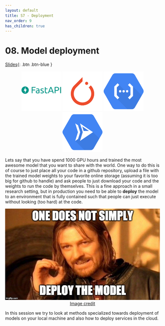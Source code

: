 ```yaml
---
layout: default
title: S7 - Deployment
nav_order: 9
has_children: true
---
```


# 08. Model deployment

[Slides](../slides/Deployment.pdf){: .btn .btn-blue }

<p align="center">
  <img src="../figures/icons/fastapi.png" width="130">
  <img src="../figures/icons/pytorch.png" width="130">
  <img src="../figures/icons/functions.png" width="130">
  <img src="../figures/icons/run.png" width="130">
</p>

Lets say that you have spend 1000 GPU hours and trained the most awesome model that you want to share with the
world. One way to do this is of course to just place all your code in a github repository, upload a file with
the trained model weights to your favorite online storage (assuming it is too big for github to handle) and
ask people to just download your code and the weights to run the code by themselves. This is a fine approach in a small
research setting, but in production you need to be able to **deploy** the model to an environment that is fully
contained such that people can just execute without looking (too hard) at the code.

<p align="center">
  <img src="../figures/deployment.jpg" width="600">
  <br>
  <a href="https://soliditydeveloper.com/deployments"> Image credit </a>
</p>

In this session we try to look at methods specialized towards deployment of models on your local machine and
also how to deploy services in the cloud.
